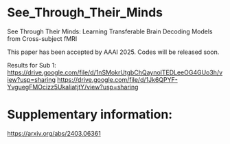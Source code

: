 # See_Through_Their_Minds
See Through Their Minds: Learning Transferable Brain Decoding Models from Cross-subject fMRI

This paper has been accepted by AAAI 2025. Codes will be released soon.

Results for Sub 1:
  https://drive.google.com/file/d/1nSMokrUtgbChQaynolTEDLeeOG4GUo3h/view?usp=sharing
  https://drive.google.com/file/d/1Jk6QPYF-YvguegFMOcizz5UkaliatjtY/view?usp=sharing

# Supplementary information:
https://arxiv.org/abs/2403.06361
